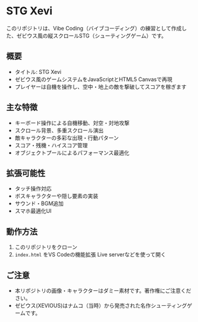 # STG Xevi

このリポジトリは、Vibe Coding（バイブコーディング）の練習として作成した、ゼビウス風の縦スクロールSTG（シューティングゲーム）です。

## 概要
- タイトル: STG Xevi
- ゼビウス風のゲームシステムをJavaScriptとHTML5 Canvasで再現
- プレイヤーは自機を操作し、空中・地上の敵を撃破してスコアを稼ぎます

## 主な特徴
- キーボード操作による自機移動、対空・対地攻撃
- スクロール背景、多重スクロール演出
- 敵キャラクターの多彩な出現・行動パターン
- スコア・残機・ハイスコア管理
- オブジェクトプールによるパフォーマンス最適化

## 拡張可能性
- タッチ操作対応
- ボスキャラクターや隠し要素の実装
- サウンド・BGM追加
- スマホ最適化UI

## 動作方法
1. このリポジトリをクローン
2. `index.html` をVS Codeの機能拡張 Live serverなどを使って開く

## ご注意
- 本リポジトリの画像・キャラクターはダミー素材です。著作権にご注意ください。
- ゼビウス(XEVIOUS)はナムコ（当時）から発売された名作シューティングゲームです。


